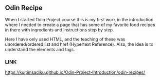 ## Odin Recipe

When I started Odin Project course this is my first work in the introduction 
where I needed to create a page that has some of my favorite food recipes in there with ingredients and instructions step by step.

Here I have only used HTML, and the teaching of these was unordered/ordered list and href (Hypertext Reference).
Also, the idea is to understand the elements and tags.

### LINK
<a href>https://kujtimsadiku.github.io/Odin-Project-Introduction/odin-recipes/</a>
